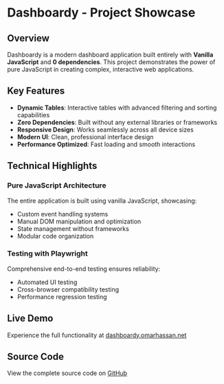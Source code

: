 # Dashboardy - Project Showcase

## Overview

Dashboardy is a modern dashboard application built entirely with **Vanilla JavaScript** and **0 dependencies**. This project demonstrates the power of pure JavaScript in creating complex, interactive web applications.

## Key Features

- **Dynamic Tables**: Interactive tables with advanced filtering and sorting capabilities
- **Zero Dependencies**: Built without any external libraries or frameworks
- **Responsive Design**: Works seamlessly across all device sizes
- **Modern UI**: Clean, professional interface design
- **Performance Optimized**: Fast loading and smooth interactions

## Technical Highlights

### Pure JavaScript Architecture
The entire application is built using vanilla JavaScript, showcasing:
- Custom event handling systems
- Manual DOM manipulation and optimization
- State management without frameworks
- Modular code organization

### Testing with Playwright
Comprehensive end-to-end testing ensures reliability:
- Automated UI testing
- Cross-browser compatibility testing
- Performance regression testing

## Live Demo

Experience the full functionality at [dashboardy.omarhassan.net](https://dashboardy.omarhassan.net)

## Source Code

View the complete source code on [GitHub](https://github.com/omarhassan/dashboardy)
